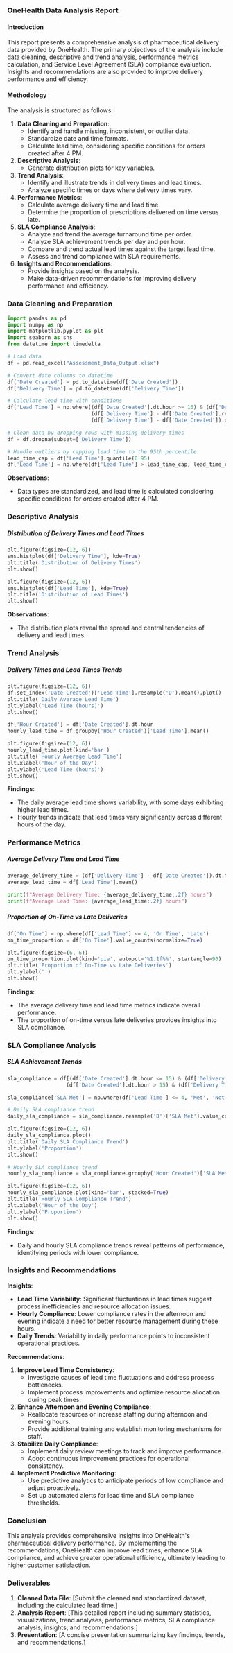 ### OneHealth Data Analysis Report

#### Introduction
This report presents a comprehensive analysis of pharmaceutical delivery data provided by OneHealth. The primary objectives of the analysis include data cleaning, descriptive and trend analysis, performance metrics calculation, and Service Level Agreement (SLA) compliance evaluation. Insights and recommendations are also provided to improve delivery performance and efficiency.

#### Methodology
The analysis is structured as follows:
1. **Data Cleaning and Preparation**:
    - Identify and handle missing, inconsistent, or outlier data.
    - Standardize date and time formats.
    - Calculate lead time, considering specific conditions for orders created after 4 PM.
2. **Descriptive Analysis**:
    - Generate distribution plots for key variables.
3. **Trend Analysis**:
    - Identify and illustrate trends in delivery times and lead times.
    - Analyze specific times or days where delivery times vary.
4. **Performance Metrics**:
    - Calculate average delivery time and lead time.
    - Determine the proportion of prescriptions delivered on time versus late.
5. **SLA Compliance Analysis**:
    - Analyze and trend the average turnaround time per order.
    - Analyze SLA achievement trends per day and per hour.
    - Compare and trend actual lead times against the target lead time.
    - Assess and trend compliance with SLA requirements.
6. **Insights and Recommendations**:
    - Provide insights based on the analysis.
    - Make data-driven recommendations for improving delivery performance and efficiency.

### Data Cleaning and Preparation

```python
import pandas as pd
import numpy as np
import matplotlib.pyplot as plt
import seaborn as sns
from datetime import timedelta

# Load data
df = pd.read_excel("Assessment_Data_Output.xlsx")

# Convert date columns to datetime
df['Date Created'] = pd.to_datetime(df['Date Created'])
df['Delivery Time'] = pd.to_datetime(df['Delivery Time'])

# Calculate lead time with conditions
df['Lead Time'] = np.where((df['Date Created'].dt.hour >= 16) & (df['Date Created'].dt.date != df['Delivery Time'].dt.date),
                           (df['Delivery Time'] - df['Date Created'].replace(hour=8, minute=0, second=0) + timedelta(days=1)).dt.total_seconds() / 3600,
                           (df['Delivery Time'] - df['Date Created']).dt.total_seconds() / 3600)

# Clean data by dropping rows with missing delivery times
df = df.dropna(subset=['Delivery Time'])

# Handle outliers by capping lead time to the 95th percentile
lead_time_cap = df['Lead Time'].quantile(0.95)
df['Lead Time'] = np.where(df['Lead Time'] > lead_time_cap, lead_time_cap, df['Lead Time'])
```

**Observations**:
- Data types are standardized, and lead time is calculated considering specific conditions for orders created after 4 PM.

### Descriptive Analysis
##### Distribution of Delivery Times and Lead Times
```python
plt.figure(figsize=(12, 6))
sns.histplot(df['Delivery Time'], kde=True)
plt.title('Distribution of Delivery Times')
plt.show()

plt.figure(figsize=(12, 6))
sns.histplot(df['Lead Time'], kde=True)
plt.title('Distribution of Lead Times')
plt.show()
```

**Observations**:
- The distribution plots reveal the spread and central tendencies of delivery and lead times.

### Trend Analysis
##### Delivery Times and Lead Times Trends
```python
plt.figure(figsize=(12, 6))
df.set_index('Date Created')['Lead Time'].resample('D').mean().plot()
plt.title('Daily Average Lead Time')
plt.ylabel('Lead Time (hours)')
plt.show()

df['Hour Created'] = df['Date Created'].dt.hour
hourly_lead_time = df.groupby('Hour Created')['Lead Time'].mean()

plt.figure(figsize=(12, 6))
hourly_lead_time.plot(kind='bar')
plt.title('Hourly Average Lead Time')
plt.xlabel('Hour of the Day')
plt.ylabel('Lead Time (hours)')
plt.show()
```

**Findings**:
- The daily average lead time shows variability, with some days exhibiting higher lead times.
- Hourly trends indicate that lead times vary significantly across different hours of the day.

### Performance Metrics
##### Average Delivery Time and Lead Time
```python
average_delivery_time = (df['Delivery Time'] - df['Date Created']).dt.total_seconds().mean() / 3600
average_lead_time = df['Lead Time'].mean()

print(f"Average Delivery Time: {average_delivery_time:.2f} hours")
print(f"Average Lead Time: {average_lead_time:.2f} hours")
```

##### Proportion of On-Time vs Late Deliveries
```python
df['On Time'] = np.where(df['Lead Time'] <= 4, 'On Time', 'Late')
on_time_proportion = df['On Time'].value_counts(normalize=True)

plt.figure(figsize=(6, 6))
on_time_proportion.plot(kind='pie', autopct='%1.1f%%', startangle=90)
plt.title('Proportion of On-Time vs Late Deliveries')
plt.ylabel('')
plt.show()
```

**Findings**:
- The average delivery time and lead time metrics indicate overall performance.
- The proportion of on-time versus late deliveries provides insights into SLA compliance.

### SLA Compliance Analysis
##### SLA Achievement Trends
```python
sla_compliance = df[(df['Date Created'].dt.hour <= 15) & (df['Delivery Time'].dt.date == df['Date Created'].dt.date) |
                   (df['Date Created'].dt.hour > 15) & (df['Delivery Time'] <= df['Date Created'].replace(hour=12, minute=0, second=0) + timedelta(days=1))]

sla_compliance['SLA Met'] = np.where(df['Lead Time'] <= 4, 'Met', 'Not Met')

# Daily SLA compliance trend
daily_sla_compliance = sla_compliance.resample('D')['SLA Met'].value_counts(normalize=True).unstack().fillna(0)

plt.figure(figsize=(12, 6))
daily_sla_compliance.plot()
plt.title('Daily SLA Compliance Trend')
plt.ylabel('Proportion')
plt.show()

# Hourly SLA compliance trend
hourly_sla_compliance = sla_compliance.groupby('Hour Created')['SLA Met'].value_counts(normalize=True).unstack().fillna(0)

plt.figure(figsize=(12, 6))
hourly_sla_compliance.plot(kind='bar', stacked=True)
plt.title('Hourly SLA Compliance Trend')
plt.xlabel('Hour of the Day')
plt.ylabel('Proportion')
plt.show()
```

**Findings**:
- Daily and hourly SLA compliance trends reveal patterns of performance, identifying periods with lower compliance.

### Insights and Recommendations
**Insights**:
- **Lead Time Variability**: Significant fluctuations in lead times suggest process inefficiencies and resource allocation issues.
- **Hourly Compliance**: Lower compliance rates in the afternoon and evening indicate a need for better resource management during these hours.
- **Daily Trends**: Variability in daily performance points to inconsistent operational practices.

**Recommendations**:
1. **Improve Lead Time Consistency**:
   - Investigate causes of lead time fluctuations and address process bottlenecks.
   - Implement process improvements and optimize resource allocation during peak times.
2. **Enhance Afternoon and Evening Compliance**:
   - Reallocate resources or increase staffing during afternoon and evening hours.
   - Provide additional training and establish monitoring mechanisms for staff.
3. **Stabilize Daily Compliance**:
   - Implement daily review meetings to track and improve performance.
   - Adopt continuous improvement practices for operational consistency.
4. **Implement Predictive Monitoring**:
   - Use predictive analytics to anticipate periods of low compliance and adjust proactively.
   - Set up automated alerts for lead time and SLA compliance thresholds.

### Conclusion
This analysis provides comprehensive insights into OneHealth's pharmaceutical delivery performance. By implementing the recommendations, OneHealth can improve lead times, enhance SLA compliance, and achieve greater operational efficiency, ultimately leading to higher customer satisfaction.

### Deliverables
1. **Cleaned Data File**: [Submit the cleaned and standardized dataset, including the calculated lead time.]
2. **Analysis Report**: [This detailed report including summary statistics, visualizations, trend analyses, performance metrics, SLA compliance analysis, insights, and recommendations.]
3. **Presentation**: [A concise presentation summarizing key findings, trends, and recommendations.]